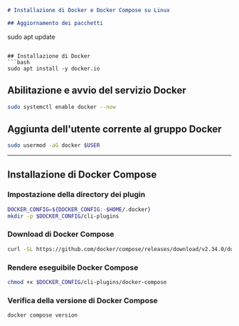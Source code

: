 ```markdown
# Installazione di Docker e Docker Compose su Linux

## Aggiornamento dei pacchetti
```
sudo apt update
```

## Installazione di Docker
```bash
sudo apt install -y docker.io
```

## Abilitazione e avvio del servizio Docker
```bash
sudo systemctl enable docker --now
```

## Aggiunta dell'utente corrente al gruppo Docker
```bash
sudo usermod -aG docker $USER
```

---

## Installazione di Docker Compose

### Impostazione della directory dei plugin
```bash
DOCKER_CONFIG=${DOCKER_CONFIG:-$HOME/.docker}
mkdir -p $DOCKER_CONFIG/cli-plugins
```

### Download di Docker Compose
```bash
curl -SL https://github.com/docker/compose/releases/download/v2.34.0/docker-compose-linux-x86_64 -o $DOCKER_CONFIG/cli-plugins/docker-compose
```

### Rendere eseguibile Docker Compose
```bash
chmod +x $DOCKER_CONFIG/cli-plugins/docker-compose
```

### Verifica della versione di Docker Compose
```bash
docker compose version
```
